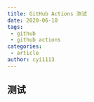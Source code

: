 ```yaml
---
title: GitHub Actions 测试
date: 2020-06-10
tags:
 - github 
 - github actions
categories:
 - article
author: cyi1113
---
```



## 测试



